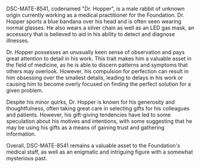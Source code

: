 DSC-MATE-8541, codenamed "Dr. Hopper", is a male rabbit of unknown origin currently working as a medical practitioner for the Foundation. Dr. Hopper sports a blue bandana over his head and is often seen wearing normal glasses. He also wears a silver chain as well as an LED gas mask, an accessory that is believed to aid in his ability to detect and diagnose illnesses.

Dr. Hopper possesses an unusually keen sense of observation and pays great attention to detail in his work. This trait makes him a valuable asset in the field of medicine, as he is able to discern patterns and symptoms that others may overlook. However, his compulsion for perfection can result in him obsessing over the smallest details, leading to delays in his work or causing him to become overly focused on finding the perfect solution for a given problem.

Despite his minor quirks, Dr. Hopper is known for his generosity and thoughtfulness, often taking great care in selecting gifts for his colleagues and patients. However, his gift-giving tendencies have led to some speculation about his motives and intentions, with some suggesting that he may be using his gifts as a means of gaining trust and gathering information.

Overall, DSC-MATE-8541 remains a valuable asset to the Foundation's medical staff, as well as an enigmatic and intriguing figure with a somewhat mysterious past.